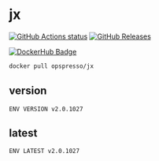 # jx

[![GitHub Actions status](https://github.com/opspresso/jx/workflows/Build-Push/badge.svg)](https://github.com/opspresso/jx/actions)
[![GitHub Releases](https://img.shields.io/github/release/opspresso/jx.svg)](https://github.com/opspresso/jx/releases)

[![DockerHub Badge](http://dockeri.co/image/opspresso/jx)](https://hub.docker.com/r/opspresso/jx/)

```bash
docker pull opspresso/jx
```

## version

```
ENV VERSION v2.0.1027
```

## latest

```
ENV LATEST v2.0.1027
```
